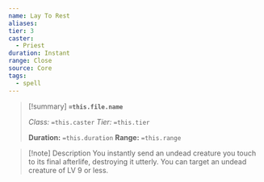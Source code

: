 ```yaml
---
name: Lay To Rest
aliases: 
tier: 3
caster:
  - Priest
duration: Instant
range: Close
source: Core
tags:
  - spell
---
```


> [!summary] **`=this.file.name`**
> 
> *Class:* `=this.caster`
> *Tier:* `=this.tier`
> 
> **Duration:** `=this.duration`
> **Range:** `=this.range`

>[!note] Description
> You instantly send an undead creature you touch to its final afterlife, destroying it utterly. You can target an undead creature of LV 9 or less.